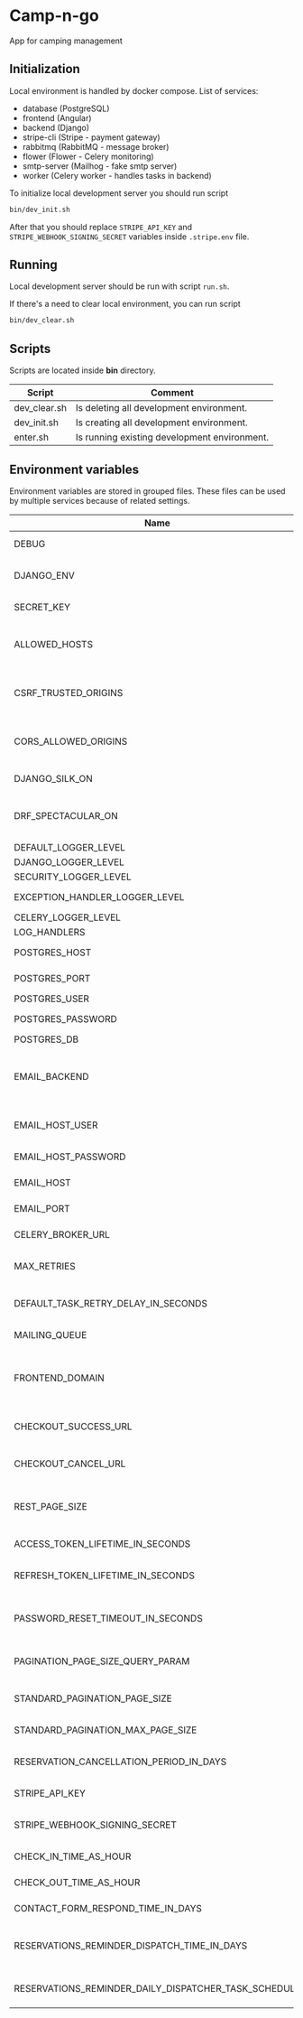 # Camp-n-go
App for camping management

## Initialization 
Local environment is handled by docker compose. 
List of services:
- database (PostgreSQL)
- frontend (Angular)
- backend (Django)
- stripe-cli (Stripe - payment gateway)
- rabbitmq (RabbitMQ - message broker)
- flower (Flower - Celery monitoring)
- smtp-server (Mailhog - fake smtp server)
- worker (Celery worker - handles tasks in backend)

To initialize local development server you should run script 
```bash
bin/dev_init.sh
```

After that you should replace `STRIPE_API_KEY` and `STRIPE_WEBHOOK_SIGNING_SECRET` variables 
inside `.stripe.env` file.

## Running 
Local development server should be run with script `run.sh`.

If there's a need to clear local environment, you can run script 
```bash
bin/dev_clear.sh
```

## Scripts
Scripts are located inside **bin** directory.


| Script                      | Comment                                      |
|-----------------------------|----------------------------------------------|
| dev_clear.sh                | Is deleting all development environment.     |
| dev_init.sh                 | Is creating all development environment.     |
| enter.sh                    | Is running existing development environment. |

## Environment variables
Environment variables are stored in grouped files. 
These files can be used by multiple services because of related settings.

| Name                                                 | Default                                                                                 | Description                                                                                                      |
|------------------------------------------------------|-----------------------------------------------------------------------------------------|------------------------------------------------------------------------------------------------------------------|
| DEBUG                                                | 1                                                                                       | Sets the DEBUG variable - 0 or 1                                                                                 |
| DJANGO_ENV                                           | development                                                                             | Sets the DJANGO_ENV variable - development or production                                                         |
| SECRET_KEY                                           | 'PLEASE-CHANGE-THIS'                                                                    | Sets the SECRET_KEY variable                                                                                     |
| ALLOWED_HOSTS                                        | localhost 127.0.0.1 [::1]                                                               | Sets the ALLOWED_HOSTS variable - splitted by space                                                              |
| CSRF_TRUSTED_ORIGINS                                 | http://localhost http://127.0.0.1                                                       | Sets the CSRF_TRUSTED_ORIGINS variable - splitted by space                                                       |
| CORS_ALLOWED_ORIGINS                                 | http://localhost:8000 http://127.0.0.1:8000 http://localhost:4200 http://127.0.0.1:4200 | Sets the CORS_ALLOWED_ORIGINS variable - splitted by space                                                       |
| DJANGO_SILK_ON                                       | 0                                                                                       | Adds django-silk features to the project                                                                         |
| DRF_SPECTACULAR_ON                                   | 0                                                                                       | Adds Django REST Framework Spectacular (OpenAPI 3 schema docs with SwaggerUI)                                    |
| DEFAULT_LOGGER_LEVEL                                 | DEBUG                                                                                   | Sets default logging level                                                                                       |
| DJANGO_LOGGER_LEVEL                                  |                                                                                         | Sets django logging level                                                                                        |
| SECURITY_LOGGER_LEVEL                                |                                                                                         | Sets security logging level                                                                                      |
| EXCEPTION_HANDLER_LOGGER_LEVEL                       |                                                                                         | Sets exception handler logging level                                                                             |
| CELERY_LOGGER_LEVEL                                  |                                                                                         | Sets celery logging level                                                                                        |
| LOG_HANDLERS                                         | console                                                                                 | Sets handlers for logger                                                                                         |
| POSTGRES_HOST                                        | database                                                                                | Sets the POSTGRES_HOST                                                                                           |
| POSTGRES_PORT                                        | 5432                                                                                    | Sets the POSTGRES_PORT                                                                                           |
| POSTGRES_USER                                        | postgres_user                                                                           | Sets the POSTGRES_USER                                                                                           |
| POSTGRES_PASSWORD                                    | postgres_password                                                                       | Sets the POSTGRES_PASSWORD                                                                                       |
| POSTGRES_DB                                          | postgres_db                                                                             | Sets the POSTGRES_DB                                                                                             |
| EMAIL_BACKEND                                        | CONSOLE                                                                                 | The string mapping for django email backend (possible options: SMTP, CONSOLE, FILE, IN_MEMORY, DUMMY).           |
| EMAIL_HOST_USER                                      |                                                                                         | The e-mail used for mailing system as the sender.                                                                |
| EMAIL_HOST_PASSWORD                                  |                                                                                         | The password for the email host user.                                                                            |
| EMAIL_HOST                                           |                                                                                         | The host address used for mailing system.                                                                        |
| EMAIL_PORT                                           |                                                                                         | The host port used for mailing system.                                                                           |
| CELERY_BROKER_URL                                    | amqp://guest:guest@rabbitmq:5672/                                                       | The URL of message broker used by Celery.                                                                        |
| MAX_RETRIES                                          | 5                                                                                       | The number of maximal Celery task retries when it fails.                                                         |
| DEFAULT_TASK_RETRY_DELAY_IN_SECONDS                  | 5                                                                                       | The value of delay (in seconds) for Celery task to retry.                                                        |
| MAILING_QUEUE                                        | celery                                                                                  | The name of the queue used for mailing tasks.                                                                    |
| FRONTEND_DOMAIN                                      |                                                                                         | The domain used by frontend application. It is used for creating backend matching URLs for frontend application. |
| CHECKOUT_SUCCESS_URL                                 |                                                                                         | The URL used by frontend application to handle successful payment.                                               |
| CHECKOUT_CANCEL_URL                                  |                                                                                         | The URL used by frontend application to handle cancelled payment.                                                |
| REST_PAGE_SIZE                                       | 10                                                                                      | The number of items returned by REST API (where pagination is used).                                             |
| ACCESS_TOKEN_LIFETIME_IN_SECONDS                     | 60 * 30                                                                                 | The Access Token lifetime value (in seconds).                                                                    |
| REFRESH_TOKEN_LIFETIME_IN_SECONDS                    | 60 * 60 * 24                                                                            | The Refresh Token lifetime value (in seconds).                                                                   |
| PASSWORD_RESET_TIMEOUT_IN_SECONDS                    | 60 * 60 * 24                                                                            | The Password Reset Token lifetime value (in seconds). Affects also the Email Verification Token.                 |
| PAGINATION_PAGE_SIZE_QUERY_PARAM                     | page_size                                                                               | The query param name for pagination of list views page size.                                                     |
| STANDARD_PAGINATION_PAGE_SIZE                        | 5                                                                                       | The value for minimal and default standard page size.                                                            |
| STANDARD_PAGINATION_MAX_PAGE_SIZE                    | 100                                                                                     | The value for maximal standard page size.                                                                        |
| RESERVATION_CANCELLATION_PERIOD_IN_DAYS              | 7                                                                                       | The value of reservation cancellation period (in days).                                                          |
| STRIPE_API_KEY                                       |                                                                                         | API key used for payment gateway (Stripe CLi).                                                                   |
| STRIPE_WEBHOOK_SIGNING_SECRET                        |                                                                                         | Signing secret used for validating Stripe payment webhook requests.                                              |
| CHECK_IN_TIME_AS_HOUR                                | 14                                                                                      | Check-in time value for camping (as hour).                                                                       |
| CHECK_OUT_TIME_AS_HOUR                               | 10                                                                                      | Check-out time value for camping (as hour).                                                                      |
| CONTACT_FORM_RESPOND_TIME_IN_DAYS                    | 1                                                                                       | Contact form respond time value (in days).                                                                       |
| RESERVATIONS_REMINDER_DISPATCH_TIME_IN_DAYS          | 1                                                                                       | The value (in days) that matches incoming paid reservations to send mail reminder.                               |
| RESERVATIONS_REMINDER_DAILY_DISPATCHER_TASK_SCHEDULE | 0 12 * * *                                                                              | Reservations reminder daily dispatcher time schedule (as crontab).                                               |
